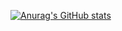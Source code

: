 [![Anurag's GitHub stats](https://github-readme-stats.vercel.app/api?username=lucasjmll&theme=transparent)](https://github.com/anuraghazra/github-readme-stats)
